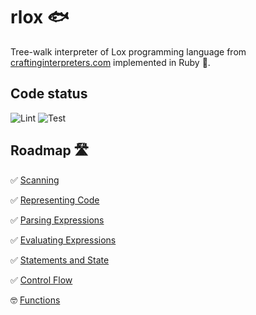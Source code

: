 # rlox 🐟

Tree-walk interpreter of Lox programming language from [craftinginterpreters.com](craftinginterpreters.com) implemented
in Ruby 💎.

## Code status
![Lint](https://github.com/malavbhavsar/rlox/workflows/Lint/badge.svg) ![Test](https://github.com/malavbhavsar/rlox/workflows/Test/badge.svg)

## Roadmap 🛣
✅ [Scanning](https://craftinginterpreters.com/scanning.html)

✅ [Representing Code](https://craftinginterpreters.com/representing-code.html)

✅ [Parsing Expressions](https://craftinginterpreters.com/parsing-expressions.html)

✅ [Evaluating Expressions](https://craftinginterpreters.com/evaluating-expressions.html)

✅ [Statements and State](https://craftinginterpreters.com/statements-and-state.html)

✅ [Control Flow](https://craftinginterpreters.com/control-flow.html)

🤓 [Functions](https://craftinginterpreters.com/functions.html)
